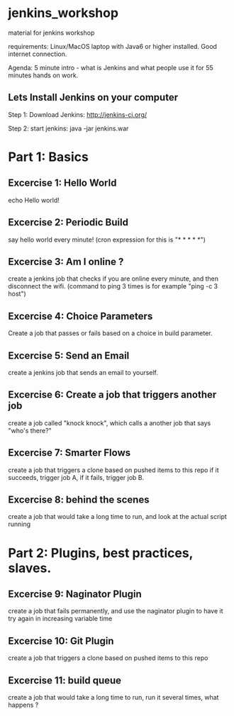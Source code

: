 # jenkins_workshop
material for jenkins workshop

requirements:
Linux/MacOS laptop with Java6 or higher installed.
Good internet connection.

Agenda:
5 minute intro - what is Jenkins and what people use it for
55 minutes hands on work.

## Lets Install Jenkins on your computer
Step 1: Download Jenkins: http://jenkins-ci.org/

Step 2: start jenkins: 
java -jar jenkins.war

# Part 1: Basics

## Excercise 1: Hello World
echo Hello world!

## Excercise 2: Periodic Build
say hello world every minute! (cron expression for this is "* * * * *")

## Excercise 3: Am I online ?
create a jenkins job that checks if you are online every minute, and then disconnect the wifi.
(command to ping 3 times is for example "ping -c 3 host")

## Excercise 4: Choice Parameters
Create a job that passes or fails based on a choice in build parameter.

## Excercise 5: Send an Email
create a jenkins job that sends an email to yourself.

## Excercise 6: Create a job that triggers another job
create a job called "knock knock", which calls a another job that says "who's there?"

## Excercise 7: Smarter Flows
create a job that triggers a clone based on pushed items to this repo
if it succeeds, trigger job A, if it fails, trigger job B.

## Excercise 8: behind the scenes
create a job that would take a long time to run, and look at the actual script running

# Part 2: Plugins, best practices, slaves.

## Excercise 9: Naginator Plugin
create a job that fails permanently, and use the naginator plugin to have it try again in increasing variable time

## Excercise 10: Git Plugin
create a job that triggers a clone based on pushed items to this repo

## Excercise 11: build queue
create a job that would take a long time to run, run it several times, what happens ?
